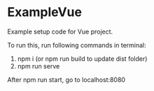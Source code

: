 # ExampleVue
Example setup code for Vue project.

To run this, run following commands in terminal:
1. npm i (or npm run build to update dist folder)
2. npm run serve

After npm run start, go to localhost:8080
